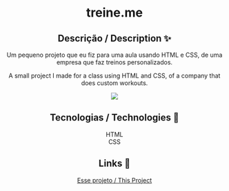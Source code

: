 <div align="center">
<h1>treine.me</h1>
<h2>Descrição / Description ✨</h2>
<p>Um pequeno projeto que eu fiz para uma aula usando HTML e CSS, de uma empresa que faz treinos personalizados.</p>
<p>A small project I made for a class using HTML and CSS, of a company that does custom workouts.</p>
<img src="https://github.com/gustavosd7/treine.me/assets/127472686/fc764c43-df41-4ade-b1ff-027f7270ebeb">
<h2>Tecnologias / Technologies 🚀</h2>
HTML <br>
CSS
<h2>Links 🔗</h2>
<p><a href="https://treine-me-two.vercel.app/">Esse projeto / This Project<a></p>
</div>
